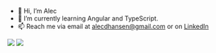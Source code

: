 - 👋 Hi, I’m Alec 
- 🌱 I’m currently learning Angular and TypeScript.
- 📫 Reach me via email at alecdhansen@gmail.com or on [LinkedIn](https://www.linkedin.com/in/alecdhansen/)

<img src="https://github-readme-stats.vercel.app/api?username=alecdhansen&show_icons=true&theme=github_dark" />

<img src="https://github-readme-streak-stats.herokuapp.com/?user=alecdhansen&theme=github-dark-blue" />
<!---
alecdhansen/alecdhansen is a ✨ special ✨ repository because its `README.md` (this file) appears on your GitHub profile.
You can click the Preview link to take a look at your changes.
--->
